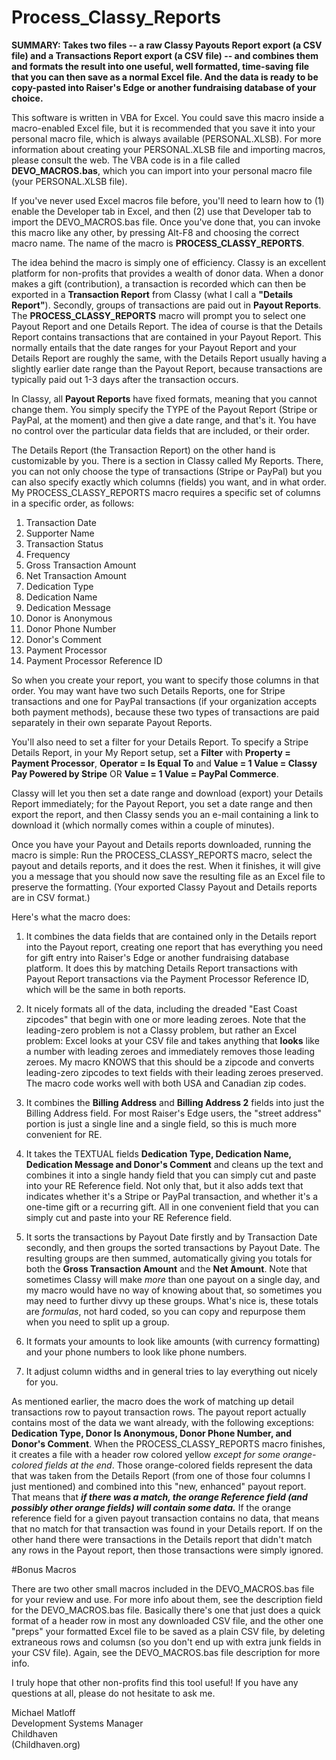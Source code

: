 # Process_Classy_Reports
**SUMMARY: Takes two files -- a raw Classy Payouts Report export (a CSV file) and a Transactions Report export (a CSV file) -- and combines them and formats the result into one useful, well formatted, time-saving file that you can then save as a normal Excel file. And the data is ready to be copy-pasted into Raiser's Edge or another fundraising database of your choice.**

This software is written in VBA for Excel. You could save this macro inside a macro-enabled Excel file, but it is recommended that you save it into your personal macro file, which is always available (PERSONAL.XLSB). For more information about creating your PERSONAL.XLSB file and importing macros, please consult the web. The VBA code is in a file called **DEVO_MACROS.bas**, which you can import into your personal macro file (your PERSONAL.XLSB file).

If you've never used Excel macros file before, you'll need to learn how to (1) enable the Developer tab in Excel, and then (2) use that Developer tab to import the DEVO_MACROS.bas file. Once you've done that, you can invoke this macro like any other, by pressing Alt-F8 and choosing the correct macro name. The name of the macro is **PROCESS_CLASSY_REPORTS**.

The idea behind the macro is simply one of efficiency. Classy is an excellent platform for non-profits that provides a wealth of donor data. When a donor makes a gift (contribution), a transaction is recorded which can then be exported in a **Transaction Report** from Classy (what I call a **"Details Report"**). Secondly, groups of transactions are paid out in **Payout Reports**. The **PROCESS_CLASSY_REPORTS** macro will prompt you to select one Payout Report and one Details Report. The idea of course is that the Details Report contains transactions that are contained in your Payout Report. This normally entails that the date ranges for your Payout Report and your Details Report are roughly the same, with the Details Report usually having a slightly earlier date range than the Payout Report, because transactions are typically paid out 1-3 days after the transaction occurs.

In Classy, all **Payout Reports** have fixed formats, meaning that you cannot change them. You simply specify the TYPE of the Payout Report (Stripe or PayPal, at the moment) and then give a date range, and that's it. You have no control over the particular data fields that are included, or their order.

The Details Report (the Transaction Report) on the other hand is customizable by you. There is a section in Classy called My Reports. There, you can not only choose the type of transactions (Stripe or PayPal) but you can also specify exactly which columns (fields) you want, and in what order. My PROCESS_CLASSY_REPORTS macro requires a specific set of columns in a specific order, as follows:

1. Transaction Date
2. Supporter Name
3. Transaction Status
4. Frequency
5. Gross Transaction Amount
6. Net Transaction Amount
7. Dedication Type
8. Dedication Name
9. Dedication Message
10. Donor is Anonymous
11. Donor Phone Number
12. Donor's Comment
13. Payment Processor
14. Payment Processor Reference ID

So when you create your report, you want to specify those columns in that order. You may want have two such Details Reports, one for Stripe transactions and one for PayPal transactions (if your organization accepts both payment methods), because these two types of transactions are paid separately in their own separate Payout Reports.

You'll also need to set a filter for your Details Report. To specify a Stripe Details Report, in your My Report setup, set a **Filter** with **Property = Payment Processor**, **Operator = Is Equal To** and **Value = 1 Value = Classy Pay Powered by Stripe** OR **Value = 1 Value = PayPal Commerce**. 

Classy will let you then set a date range and download (export) your Details Report immediately; for the Payout Report, you set a date range and then export the report, and then Classy sends you an e-mail containing a link to download it (which normally comes within a couple of minutes).

Once you have your Payout and Details reports downloaded, running the macro is simple: Run the PROCESS_CLASSY_REPORTS macro, select the payout and details reports, and it does the rest. When it finishes, it will give you a message that you should now save the resulting file as an Excel file to preserve the formatting. (Your exported Classy Payout and Details reports are in CSV format.)

Here's what the macro does:

1. It combines the data fields that are contained only in the Details report into the Payout report, creating one report that has everything you need for gift entry into Raiser's Edge or another fundraising database platform. It does this by matching Details Report transactions with Payout Report transactions via the Payment Processor Reference ID, which will be the same in both reports.

2. It nicely formats all of the data, including the dreaded "East Coast zipcodes" that begin with one or more leading zeroes. Note that the leading-zero problem is not a Classy problem, but rather an Excel problem: Excel looks at your CSV file and takes anything that **looks** like a number with leading zeroes and immediately removes those leading zeroes. My macro KNOWS that this should be a zipcode and converts leading-zero zipcodes to text fields with their leading zeroes preserved. The macro code works well with both USA and Canadian zip codes.
 
3. It combines the **Billing Address** and **Billing Address 2** fields into just the Billing Address field. For most Raiser's Edge users, the "street address" portion is just a single line and a single field, so this is much more convenient for RE.

4. It takes the TEXTUAL fields **Dedication Type, Dedication Name, Dedication Message and Donor's Comment** and cleans up the text and combines it into a single handy field that you can simply cut and paste into your RE Reference field. Not only that, but it also adds text that indicates whether it's a Stripe or PayPal transaction, and whether it's a one-time gift or a recurring gift. All in one convenient field that you can simply cut and paste into your RE Reference field.

5. It sorts the transactions by Payout Date firstly and by Transaction Date secondly, and then groups the sorted transactions by Payout Date. The resulting groups are then summed, automatically giving you totals for both the **Gross Transaction Amount** and the **Net Amount**. Note that sometimes Classy will make *more* than one payout on a single day, and my macro would have no way of knowing about that, so sometimes you may need to further divvy up these groups. What's nice is, these totals are _formulas_, not hard coded, so you can copy and repurpose them when you need to split up a group.

7. It formats your amounts to look like amounts (with currency formatting) and your phone numbers to look like phone numbers.

8. It adjust column widths and in general tries to lay everything out nicely for you.

As mentioned earlier, the macro does the work of matching up detail transactions row to payout transaction rows. The payout report actually contains most of the data we want already, with the following exceptions: **Dedication Type, Donor Is Anonymous, Donor Phone Number, and Donor's Comment**. When the PROCESS_CLASSY_REPORTS macro finishes, it creates a file with a header row colored yellow _except for some orange-colored fields at the end_. Those orange-colored fields represent the data that was taken from the Details Report (from one of those four columns I just mentioned) and combined into this "new, enhanced" payout report. That means that **_if there was a match, the orange Reference field (and possibly other orange fields) will contain some data._** If the orange reference field for a given payout transaction contains no data, that means that no match for that transaction was found in your Details report. If on the other hand there were transactions in the Details report that didn't match any rows in the Payout report, then those transactions were simply ignored.

#Bonus Macros

There are two other small macros included in the DEVO_MACROS.bas file for your review and use. For more info about them, see the description field for the DEVO_MACROS.bas file. Basically there's one that just does a quick format of a header row in most any downloaded CSV file, and the other one "preps" your formatted Excel file to be saved as a plain CSV file, by deleting extraneous rows and columsn (so you don't end up with extra junk fields in your CSV file). Again, see the DEVO_MACROS.bas file description for more info.

I truly hope that other non-profits find this tool useful! If you have any questions at all, please do not hesitate to ask me.

<div>Michael Matloff<br>
Development Systems Manager<br>
Childhaven<br>
(Childhaven.org)</div>

